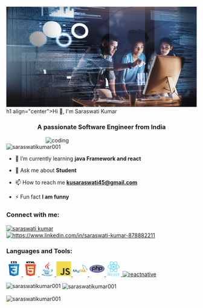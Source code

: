 ![logo](https://github.com/Saraswatikumar001/saraswatikumar/blob/main/What-Do-Software-Engineers-Do-WOZ-1-min.webp)
h1 align="center">Hi 👋, I'm Saraswati Kumar</h1>
<h3 align="center">A passionate Software Engineer from India</h3>
<img align="right" alt ="coding" width="400" src="![image](https://github.com/Saraswatikumar001/saraswatikumar/assets/120664987/19a2eeb7-aff9-45ea-b83d-61a8bfef50bf)
">

<p align="left"> <img src="https://komarev.com/ghpvc/?username=saraswatikumar001&label=Profile%20views&color=0e75b6&style=flat" alt="saraswatikumar001" /> </p>

- 🌱 I’m currently learning **java Framework and react**

- 💬 Ask me about **Student**

- 📫 How to reach me **kusaraswati45@gmail.com**

- ⚡ Fun fact **I am funny**

<h3 align="left">Connect with me:</h3>
<p align="left">
<a href="https://dev.to/saraswati kumar" target="blank"><img align="center" src="https://raw.githubusercontent.com/rahuldkjain/github-profile-readme-generator/master/src/images/icons/Social/devto.svg" alt="saraswati kumar" height="30" width="40" /></a>
<a href="https://linkedin.com/in/https://www.linkedin.com/in/saraswati-kumar-878882211" target="blank"><img align="center" src="https://raw.githubusercontent.com/rahuldkjain/github-profile-readme-generator/master/src/images/icons/Social/linked-in-alt.svg" alt="https://www.linkedin.com/in/saraswati-kumar-878882211" height="30" width="40" /></a>
</p>

<h3 align="left">Languages and Tools:</h3>
<p align="left"> <a href="https://www.w3schools.com/css/" target="_blank" rel="noreferrer"> <img src="https://raw.githubusercontent.com/devicons/devicon/master/icons/css3/css3-original-wordmark.svg" alt="css3" width="40" height="40"/> </a> <a href="https://www.w3.org/html/" target="_blank" rel="noreferrer"> <img src="https://raw.githubusercontent.com/devicons/devicon/master/icons/html5/html5-original-wordmark.svg" alt="html5" width="40" height="40"/> </a> <a href="https://www.java.com" target="_blank" rel="noreferrer"> <img src="https://raw.githubusercontent.com/devicons/devicon/master/icons/java/java-original.svg" alt="java" width="40" height="40"/> </a> <a href="https://developer.mozilla.org/en-US/docs/Web/JavaScript" target="_blank" rel="noreferrer"> <img src="https://raw.githubusercontent.com/devicons/devicon/master/icons/javascript/javascript-original.svg" alt="javascript" width="40" height="40"/> </a> <a href="https://www.mysql.com/" target="_blank" rel="noreferrer"> <img src="https://raw.githubusercontent.com/devicons/devicon/master/icons/mysql/mysql-original-wordmark.svg" alt="mysql" width="40" height="40"/> </a> <a href="https://www.php.net" target="_blank" rel="noreferrer"> <img src="https://raw.githubusercontent.com/devicons/devicon/master/icons/php/php-original.svg" alt="php" width="40" height="40"/> </a> <a href="https://reactjs.org/" target="_blank" rel="noreferrer"> <img src="https://raw.githubusercontent.com/devicons/devicon/master/icons/react/react-original-wordmark.svg" alt="react" width="40" height="40"/> </a> <a href="https://reactnative.dev/" target="_blank" rel="noreferrer"> <img src="https://reactnative.dev/img/header_logo.svg" alt="reactnative" width="40" height="40"/> </a> </p>

<p><img align="left" src="https://github-readme-stats.vercel.app/api/top-langs?username=saraswatikumar001&show_icons=true&locale=en&layout=compact" alt="saraswatikumar001" /></p>

<p>&nbsp;<img align="center" src="https://github-readme-stats.vercel.app/api?username=saraswatikumar001&show_icons=true&locale=en" alt="saraswatikumar001" /></p>

<p><img align="center" src="https://github-readme-streak-stats.herokuapp.com/?user=saraswatikumar001&" alt="saraswatikumar001" /></p>

